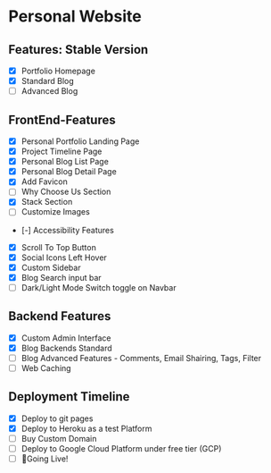 # Personal Website

## Features: Stable Version

* [x] Portfolio Homepage
* [x] Standard Blog
* [ ] Advanced Blog

## FrontEnd-Features

* [x] Personal Portfolio Landing Page
* [x] Project Timeline Page
* [x] Personal Blog List Page
* [x] Personal Blog Detail Page
* [x] Add Favicon
* [ ] Why Choose Us Section
* [x] Stack Section
* [ ] Customize Images
* [-] Accessibility Features
* [x] Scroll To Top Button
* [x] Social Icons Left Hover
* [x] Custom Sidebar
* [x] Blog Search input bar
* [ ] Dark/Light Mode Switch toggle on Navbar

## Backend Features

* [x] Custom Admin Interface
* [x] Blog Backends Standard
* [ ] Blog Advanced Features - Comments, Email Shairing, Tags, Filter
* [ ] Web Caching

## Deployment Timeline

* [x] Deploy to git pages
* [x] Deploy to Heroku as a test Platform
* [ ] Buy Custom Domain
* [ ] Deploy to Google Cloud Platform under free tier (GCP)
* [ ] 🚀Going Live!
